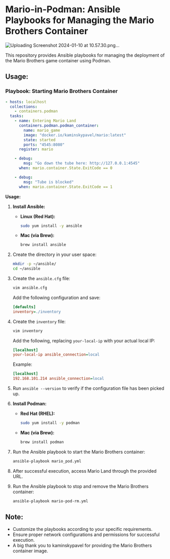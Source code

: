 # Mario-in-Podman: Ansible Playbooks for Managing the Mario Brothers Container
![Uploading Screenshot 2024-01-10 at 10.57.30.png…]()


This repository provides Ansible playbooks for managing the deployment of the Mario Brothers game container using Podman.

## Usage:

### Playbook: Starting Mario Brothers Container

```yaml
- hosts: localhost
  collections:
    - containers.podman
  tasks:
    - name: Entering Mario Land
      containers.podman.podman_container:
        name: mario_game
        image: "docker.io/kaminskypavel/mario:latest"
        state: started
        ports: "4545:8080"
      register: mario

    - debug:
        msg: "Go down the tube here: http://127.0.0.1:4545"
      when: mario.container.State.ExitCode == 0

    - debug:
        msg: "Tube is blocked"
      when: mario.container.State.ExitCode == 1
```

**Usage:**

1. **Install Ansible:**
   - **Linux (Red Hat):**
     ```bash
     sudo yum install -y ansible
     ```

   - **Mac (via Brew):**
     ```bash
     brew install ansible
     ```

2. Create the directory in your user space:
   ```bash
   mkdir -p ~/ansible/
   cd ~/ansible
   ```

3. Create the `ansible.cfg` file:
   ```bash
   vim ansible.cfg
   ```
   Add the following configuration and save:
   ```ini
   [defaults]
   inventory=./inventory
   ```

4. Create the `inventory` file:
   ```bash
   vim inventory
   ```
   Add the following, replacing `your-local-ip` with your actual local IP:
   ```ini
   [localhost]
   your-local-ip ansible_connection=local
   ```
   Example:
   ```ini
   [localhost]
   192.168.101.214 ansible_connection=local
   ```

5. Run `ansible --version` to verify if the configuration file has been picked up.

6. **Install Podman:**
   - **Red Hat (RHEL):**
     ```bash
     sudo yum install -y podman
     ```

   - **Mac (via Brew):**
     ```bash
     brew install podman
     ```

7. Run the Ansible playbook to start the Mario Brothers container:
   ```bash
   ansible-playbook mario_pod.yml
   ```

8. After successful execution, access Mario Land through the provided URL.

9. Run the Ansible playbook to stop and remove the Mario Brothers container:
   ```bash
   ansible-playbook mario-pod-rm.yml
   ```

## Note:

- Customize the playbooks according to your specific requirements.
- Ensure proper network configurations and permissions for successful execution.
- A big thank you to kaminskypavel for providing the Mario Brothers container image.
